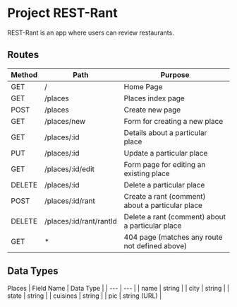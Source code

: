 # Project REST-Rant

REST-Rant is an app where users can review restaurants.

## Routes
| Method | Path | Purpose |
| --- | --- | --- |
| GET | / | Home Page |
| GET | /places | Places index page |
| POST | /places | Create new page |
| GET | /places/new | Form for creating a new place |
| GET | /places/:id | Details about a particular place |
| PUT | /places/:id | Update a particular place |
| GET | /places/:id/edit | Form page for editing an existing place |
| DELETE | /places/:id | Delete a particular place |
| POST | /places/:id/rant | Create a rant (comment) about a particular place |
| DELETE | /places/:id/rant/rantId | Delete a rant (comment) about a particular place |
| GET | * | 404 page (matches any route not defined above) |

## Data Types
Places
| Field Name | Data Type |
| --- | --- |
| name | string |
| city | string |
| state | string |
| cuisines | string |
| pic | string (URL) |

